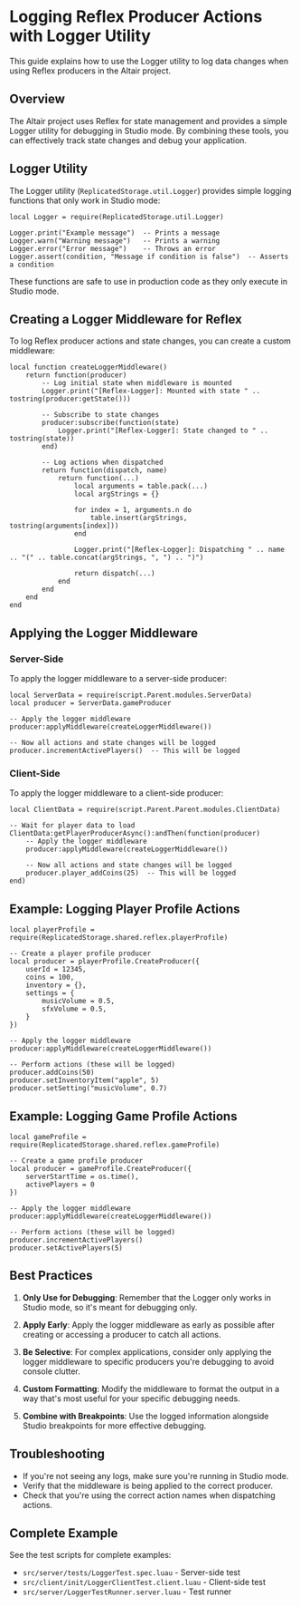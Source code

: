 # Logging Reflex Producer Actions with Logger Utility

This guide explains how to use the Logger utility to log data changes when using Reflex producers in the Altair project.

## Overview

The Altair project uses Reflex for state management and provides a simple Logger utility for debugging in Studio mode. By combining these tools, you can effectively track state changes and debug your application.

## Logger Utility

The Logger utility (`ReplicatedStorage.util.Logger`) provides simple logging functions that only work in Studio mode:

```luau
local Logger = require(ReplicatedStorage.util.Logger)

Logger.print("Example message")  -- Prints a message
Logger.warn("Warning message")   -- Prints a warning
Logger.error("Error message")    -- Throws an error
Logger.assert(condition, "Message if condition is false")  -- Asserts a condition
```

These functions are safe to use in production code as they only execute in Studio mode.

## Creating a Logger Middleware for Reflex

To log Reflex producer actions and state changes, you can create a custom middleware:

```luau
local function createLoggerMiddleware()
    return function(producer)
        -- Log initial state when middleware is mounted
        Logger.print("[Reflex-Logger]: Mounted with state " .. tostring(producer:getState()))

        -- Subscribe to state changes
        producer:subscribe(function(state)
            Logger.print("[Reflex-Logger]: State changed to " .. tostring(state))
        end)

        -- Log actions when dispatched
        return function(dispatch, name)
            return function(...)
                local arguments = table.pack(...)
                local argStrings = {}

                for index = 1, arguments.n do
                    table.insert(argStrings, tostring(arguments[index]))
                end

                Logger.print("[Reflex-Logger]: Dispatching " .. name .. "(" .. table.concat(argStrings, ", ") .. ")")

                return dispatch(...)
            end
        end
    end
end
```

## Applying the Logger Middleware

### Server-Side

To apply the logger middleware to a server-side producer:

```luau
local ServerData = require(script.Parent.modules.ServerData)
local producer = ServerData.gameProducer

-- Apply the logger middleware
producer:applyMiddleware(createLoggerMiddleware())

-- Now all actions and state changes will be logged
producer.incrementActivePlayers()  -- This will be logged
```

### Client-Side

To apply the logger middleware to a client-side producer:

```luau
local ClientData = require(script.Parent.Parent.modules.ClientData)

-- Wait for player data to load
ClientData:getPlayerProducerAsync():andThen(function(producer)
    -- Apply the logger middleware
    producer:applyMiddleware(createLoggerMiddleware())

    -- Now all actions and state changes will be logged
    producer.player_addCoins(25)  -- This will be logged
end)
```

## Example: Logging Player Profile Actions

```luau
local playerProfile = require(ReplicatedStorage.shared.reflex.playerProfile)

-- Create a player profile producer
local producer = playerProfile.CreateProducer({
    userId = 12345,
    coins = 100,
    inventory = {},
    settings = {
        musicVolume = 0.5,
        sfxVolume = 0.5,
    }
})

-- Apply the logger middleware
producer:applyMiddleware(createLoggerMiddleware())

-- Perform actions (these will be logged)
producer.addCoins(50)
producer.setInventoryItem("apple", 5)
producer.setSetting("musicVolume", 0.7)
```

## Example: Logging Game Profile Actions

```luau
local gameProfile = require(ReplicatedStorage.shared.reflex.gameProfile)

-- Create a game profile producer
local producer = gameProfile.CreateProducer({
    serverStartTime = os.time(),
    activePlayers = 0
})

-- Apply the logger middleware
producer:applyMiddleware(createLoggerMiddleware())

-- Perform actions (these will be logged)
producer.incrementActivePlayers()
producer.setActivePlayers(5)
```

## Best Practices

1. **Only Use for Debugging**: Remember that the Logger only works in Studio mode, so it's meant for debugging only.

2. **Apply Early**: Apply the logger middleware as early as possible after creating or accessing a producer to catch all actions.

3. **Be Selective**: For complex applications, consider only applying the logger middleware to specific producers you're debugging to avoid console clutter.

4. **Custom Formatting**: Modify the middleware to format the output in a way that's most useful for your specific debugging needs.

5. **Combine with Breakpoints**: Use the logged information alongside Studio breakpoints for more effective debugging.

## Troubleshooting

- If you're not seeing any logs, make sure you're running in Studio mode.
- Verify that the middleware is being applied to the correct producer.
- Check that you're using the correct action names when dispatching actions.

## Complete Example

See the test scripts for complete examples:
- `src/server/tests/LoggerTest.spec.luau` - Server-side test
- `src/client/init/LoggerClientTest.client.luau` - Client-side test
- `src/server/LoggerTestRunner.server.luau` - Test runner
